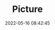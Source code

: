 ---
weight: 1
images:
- /images/edited/40.jpeg
title: Picture
date: 2022-05-16 08:42:45
tags: [luminarneo,work,ILCE-7M3,34.0,boat,person,clock]
---